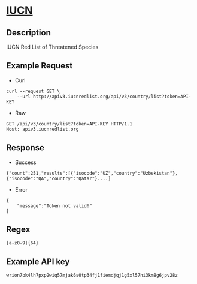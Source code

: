 # [IUCN](http://apiv3.iucnredlist.org/api/v3/docs)

## __Description__
IUCN Red List of Threatened Species

## __Example Request__
* Curl
```
curl --request GET \
    --url http://apiv3.iucnredlist.org/api/v3/country/list?token=API-KEY
```

* Raw
```
GET /api/v3/country/list?token=API-KEY HTTP/1.1
Host: apiv3.iucnredlist.org
```

## __Response__
* Success
```
{"count":251,"results":[{"isocode":"UZ","country":"Uzbekistan"},{"isocode":"QA","country":"Qatar"}....]
```
* Error
```
{
    "message":"Token not valid!"
}
```

## __Regex__
```
[a-z0-9]{64}
```

## __Example API key__
```
wrion7bk4lh7pxp2wiq57mjak6s0tp34fj1fiemdjqj1g5xl57hi3km8g6jpv28z
```